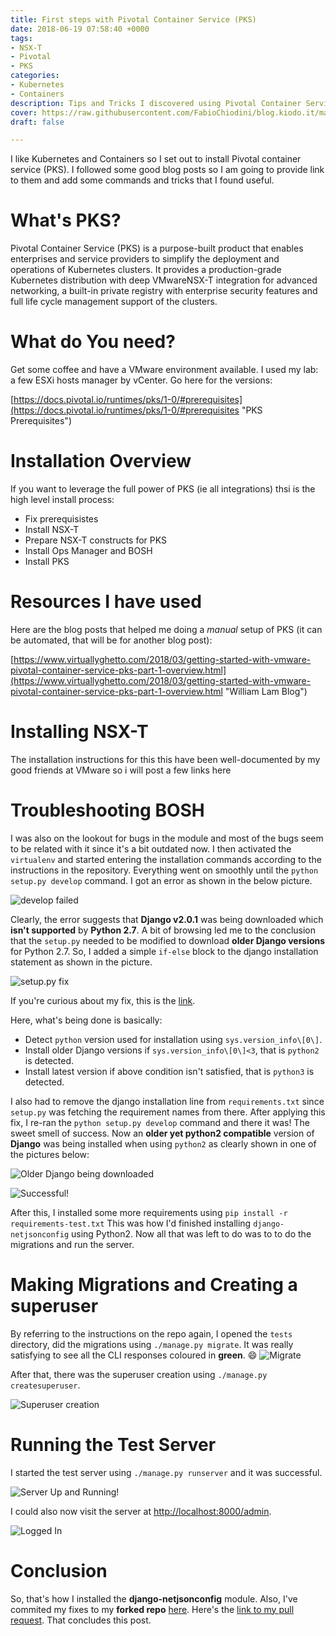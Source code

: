 ```yaml
---
title: First steps with Pivotal Container Service (PKS)
date: 2018-06-19 07:58:40 +0000
tags:
- NSX-T
- Pivotal
- PKS
categories:
- Kubernetes
- Containers
description: Tips and Tricks I discovered using Pivotal Container Services (PKS)
cover: https://raw.githubusercontent.com/FabioChiodini/blog.kiodo.it/master/images/PKSCover.png
draft: false

---
```

I like Kubernetes and Containers so I set out to install Pivotal container service (PKS). I followed some good blog posts so I am going to provide link to them and add some commands and tricks that I found useful.

# What's PKS?

Pivotal Container Service (PKS) is a purpose-built product that enables enterprises and service providers to simplify the deployment and operations of Kubernetes clusters. It provides a production-grade Kubernetes distribution with deep VMwareNSX-T integration for advanced networking, a built-in private registry with enterprise security features and full life cycle management support of the clusters.

# What do You need?

Get some coffee and have a VMware environment available. I used my lab: a few ESXi hosts manager by vCenter. Go here for the versions:

[https://docs.pivotal.io/runtimes/pks/1-0/#prerequisites](https://docs.pivotal.io/runtimes/pks/1-0/#prerequisites "PKS Prerequisites")

# Installation Overview

If you want to leverage the full power of PKS (ie all integrations) thsi is the high level install process:

* Fix prerequisistes
* Install NSX-T
* Prepare NSX-T constructs for PKS
* Install Ops Manager and BOSH
* Install PKS

# Resources I have used

Here are the blog posts that helped me doing a _manual_ setup of PKS (it can be automated, that will be for another blog post):

[https://www.virtuallyghetto.com/2018/03/getting-started-with-vmware-pivotal-container-service-pks-part-1-overview.html](https://www.virtuallyghetto.com/2018/03/getting-started-with-vmware-pivotal-container-service-pks-part-1-overview.html "William Lam Blog")

# Installing NSX-T

The installation instructions for this this have been well-documented by my good friends at VMware so i will post a few links here

# Troubleshooting BOSH

 I was also on the lookout for bugs in the module and most of the bugs seem to be related with it since it's a bit outdated now.
I then activated the `virtualenv` and started entering the installation commands according to the instructions in the repository. Everything went on smoothly until the `python setup.py develop` command. I got an error as shown in the below picture.

![develop failed](https://raw.githubusercontent.com/UtkarshVerma/blog/source/static/images/netjsonconfig/django2.png)

Clearly, the error suggests that **Django v2.0.1** was being downloaded which **isn't supported** by **Python 2.7**. A bit of browsing led me to the conclusion that the `setup.py` needed to be modified to download **older Django versions** for Python 2.7. So, I added a simple `if-else` block to the django installation statement as shown in the picture.

![setup.py fix](https://raw.githubusercontent.com/UtkarshVerma/blog/source/static/images/netjsonconfig/my-fix.png)

If you're curious about my fix,  this is the [link](https://github.com/UtkarshVerma/django-netjsonconfig/commit/1575acbbc719e539cd8ecbffc761d8b9c2023d56).

Here, what's being done is basically:

* Detect `python` version used for installation using `sys.version_info\[0\]`.
* Install older Django versions if `sys.version_info\[0\]<3`, that is `python2` is detected.
* Install latest version if above condition isn't satisfied, that is `python3` is detected.

I also had to remove the django installation line from `requirements.txt` since `setup.py` was fetching the requirement names from there. After applying this fix, I re-ran the `python setup.py develop` command and there it was! The sweet smell of success. Now an **older yet python2 compatible** version of **Django** was being installed when using `python2` as clearly shown in one of the pictures below:

![Older Django being downloaded](https://raw.githubusercontent.com/UtkarshVerma/blog/source/static/images/netjsonconfig/django-v-fixed.png)

![Successful!](https://raw.githubusercontent.com/UtkarshVerma/blog/source/static/images/netjsonconfig/Success!.png)

After this, I installed some more requirements using `pip install -r requirements-test.txt`
This was how I'd finished installing `django-netjsonconfig` using Python2. Now all that was left to do was to to do the migrations and run the server.

# Making Migrations and Creating a superuser

By referring to the instructions on the repo again, I opened the `tests` directory,
did the migrations using `./manage.py migrate`. It was really satisfying to see all the CLI responses coloured in **green**. :smile:
![Migrate](https://raw.githubusercontent.com/UtkarshVerma/blog/source/static/images/netjsonconfig/migrate.png)

After that, there was the superuser creation using `./manage.py createsuperuser`.

![Superuser creation](https://raw.githubusercontent.com/UtkarshVerma/blog/source/static/images/netjsonconfig/superuser.png)

# Running the Test Server

I started the test server using `./manage.py runserver` and it was successful.

![Server Up and Running!](https://raw.githubusercontent.com/UtkarshVerma/blog/source/static/images/netjsonconfig/up-and-running.png)

I could also now visit the server at [http://localhost:8000/admin](http://localhost/admin).

![Logged In](https://raw.githubusercontent.com/UtkarshVerma/blog/source/static/images/netjsonconfig/logged-in.png)

# Conclusion

So, that's how I installed the **django-netjsonconfig** module. Also, I've commited my fixes to my **forked repo** [here](https://github.com/UtkarshVerma/django-netjsonconfig). Here's the [link to my pull request](https://github.com/openwisp/django-netjsonconfig/pull/71). That concludes this post.